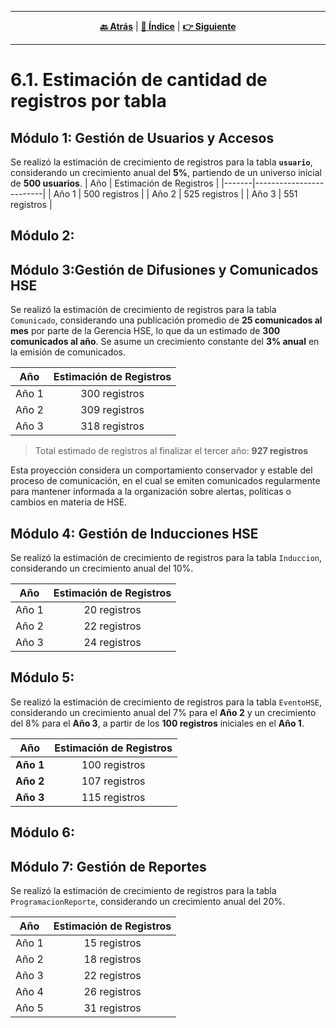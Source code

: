 <hr>
<div align="center">
 
[**🔙 Atrás**](../6.md) | [**📜 Índice**](../../README.md) | [**👉 Siguiente**](../6.2/6.2.md)

</div>
<hr>

# 6.1. Estimación de cantidad de registros por tabla

## Módulo 1: Gestión de Usuarios y Accesos
Se realizó la estimación de crecimiento de registros para la tabla **`usuario`**, considerando un crecimiento anual del **5%**, partiendo de un universo inicial de **500 usuarios**.
| Año   | Estimación de Registros |
|-------|-------------------------|
| Año 1 | 500 registros           |
| Año 2 | 525 registros           |
| Año 3 | 551 registros           |

## Módulo 2:
## Módulo 3:Gestión de Difusiones y Comunicados HSE
Se realizó la estimación de crecimiento de registros para la tabla `Comunicado`, considerando una publicación promedio de **25 comunicados al mes** por parte de la Gerencia HSE, lo que da un estimado de **300 comunicados al año**. Se asume un crecimiento constante del **3% anual** en la emisión de comunicados.

| Año     | Estimación de Registros |
|:-------:|:------------------------:|
| Año 1   | 300 registros            |
| Año 2   | 309 registros            |
| Año 3   | 318 registros            |

> Total estimado de registros al finalizar el tercer año: **927 registros**

Esta proyección considera un comportamiento conservador y estable del proceso de comunicación, en el cual se emiten comunicados regularmente para mantener informada a la organización sobre alertas, políticas o cambios en materia de HSE.

## Módulo 4: Gestión de Inducciones HSE
Se realizó la estimación de crecimiento de registros para la tabla `Induccion`, considerando un crecimiento anual del 10%.

| Año  | Estimación de Registros |
|:----:|:------------------------:|
| Año 1 | 20 registros |
| Año 2 | 22 registros |
| Año 3 | 24 registros |

## Módulo 5:


Se realizó la estimación de crecimiento de registros para la tabla `EventoHSE`, considerando un crecimiento anual del 7% para el **Año 2** y un crecimiento del 8% para el **Año 3**, a partir de los **100 registros** iniciales en el **Año 1**.

| Año     | Estimación de Registros |
|:-------:|:------------------------:|
| **Año 1** | 100 registros           |
| **Año 2** | 107 registros           |
| **Año 3** | 115 registros           |



## Módulo 6:
## Módulo 7: Gestión de Reportes
Se realizó la estimación de crecimiento de registros para la tabla `ProgramacionReporte`, considerando un crecimiento anual del 20%.

| Año  | Estimación de Registros |
|:----:|:------------------------:|
| Año 1 | 15 registros |
| Año 2 | 18 registros |
| Año 3 | 22 registros |
| Año 4 | 26 registros |
| Año 5 | 31 registros |
